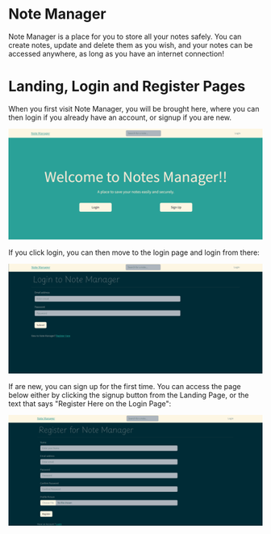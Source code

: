 # Note Manager
Note Manager is a place for you to store all your notes safely. You can create notes, update and delete them as you wish, and your notes can be accessed anywhere, as long as you have an internet connection!

# Landing, Login and Register Pages
When you first visit Note Manager, you will be brought here, where you can then login if you already have an account, or signup if you are new.

![Landing Page](https://github.com/varuhn36/Note-Manager/blob/main/Images/Landing%20Page.png)

If you click login, you can then move to the login page and login from there:

![Login Page](https://github.com/varuhn36/Note-Manager/blob/main/Images/Login%20Page.png)

If are new, you can sign up for the first time. You can access the page below either by clicking the signup button from the Landing Page, or the text that says "Register Here on the Login Page":

![Register Page](https://github.com/varuhn36/Note-Manager/blob/main/Images/Register%20Page.png)


